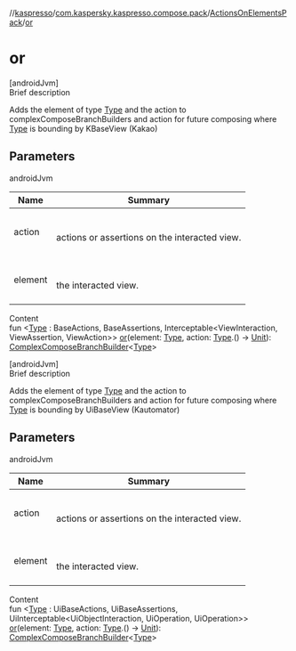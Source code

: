 //[kaspresso](../../index.md)/[com.kaspersky.kaspresso.compose.pack](../index.md)/[ActionsOnElementsPack](index.md)/[or](or.md)



# or  
[androidJvm]  
Brief description  


Adds the element of type [Type](or.md) and the action to complexComposeBranchBuilders and action for future composing where [Type](or.md) is bounding by KBaseView (Kakao)



## Parameters  
  
androidJvm  
  
|  Name|  Summary| 
|---|---|
| action| <br><br>actions or assertions on the interacted view.<br><br>
| element| <br><br>the interacted view.<br><br>
  
  
Content  
fun <[Type](or.md) : BaseActions, BaseAssertions, Interceptable<ViewInteraction, ViewAssertion, ViewAction>> [or](or.md)(element: [Type](or.md), action: [Type](or.md).() -> [Unit](https://kotlinlang.org/api/latest/jvm/stdlib/kotlin/-unit/index.html)): [ComplexComposeBranchBuilder](../../com.kaspersky.kaspresso.compose.pack.branch/-complex-compose-branch-builder/index.md)<[Type](or.md)>  


[androidJvm]  
Brief description  


Adds the element of type [Type](or.md) and the action to complexComposeBranchBuilders and action for future composing where [Type](or.md) is bounding by UiBaseView (Kautomator)



## Parameters  
  
androidJvm  
  
|  Name|  Summary| 
|---|---|
| action| <br><br>actions or assertions on the interacted view.<br><br>
| element| <br><br>the interacted view.<br><br>
  
  
Content  
fun <[Type](or.md) : UiBaseActions, UiBaseAssertions, UiInterceptable<UiObjectInteraction, UiOperation<UiObject2>, UiOperation<UiObject2>>> [or](or.md)(element: [Type](or.md), action: [Type](or.md).() -> [Unit](https://kotlinlang.org/api/latest/jvm/stdlib/kotlin/-unit/index.html)): [ComplexComposeBranchBuilder](../../com.kaspersky.kaspresso.compose.pack.branch/-complex-compose-branch-builder/index.md)<[Type](or.md)>  



